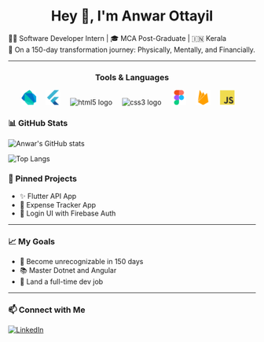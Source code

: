 <h1 align="center">Hey 👋, I'm Anwar Ottayil</h1>

 🧑‍💻 Software Developer Intern | 🎓 MCA Post-Graduate | 🇮🇳 Kerala  
🚀 On a 150-day transformation journey: Physically, Mentally, and Financially.

---

<h3 align="center"> Tools & Languages </h3>

<div align="center">
  <img src="https://github.com/devicons/devicon/blob/v2.15.1/icons/dart/dart-original.svg" height="30" alt="javascript logo"  />
  <img width="12" />
  <img src="https://github.com/devicons/devicon/blob/v2.15.1/icons/flutter/flutter-original.svg" height="30" alt="C# logo"  />
  <img width="12" />
  <img src="https://cdn.jsdelivr.net/gh/devicons/devicon/icons/html5/html5-original.svg" height="30" alt="html5 logo"  />
  <img width="12" />
  <img src="https://cdn.jsdelivr.net/gh/devicons/devicon/icons/css3/css3-original.svg" height="30" alt="css3 logo"  />
  <img width="12" />
   <img src="https://github.com/devicons/devicon/blob/v2.15.1/icons/figma/figma-original.svg" height="30" alt="javascript logo"  />
  <img width="12" />
  <img src="https://github.com/devicons/devicon/blob/v2.15.1/icons/firebase/firebase-plain.svg" height="30" alt="react logo"  />
  <img width="12" />
  <img src="https://github.com/devicons/devicon/blob/v2.15.1/icons/javascript/javascript-original.svg" height="30" alt="html5 logo"  />
  <img width="12" />
 
</div>

###


### 📊 GitHub Stats

![Anwar's GitHub stats](https://github-readme-stats.vercel.app/api?username=Anwar-Ottayil&show_icons=true&theme=radical)

![Top Langs](https://github-readme-stats.vercel.app/api/top-langs/?username=Anwar-Ottayil&layout=compact&theme=radical)


### 📌 Pinned Projects
- ✨ Flutter API App
- 📱 Expense Tracker App
- 🔐 Login UI with Firebase Auth

---

### 📈 My Goals
- 🔄 Become unrecognizable in 150 days
- 📚 Master Dotnet and Angular
- 💼 Land a full-time dev job

---

### 📫 Connect with Me
[![LinkedIn](https://img.shields.io/badge/LinkedIn-blue?style=for-the-badge&logo=linkedin&logoColor=white)](https://www.linkedin.com/in/anwar-ottayil/)



